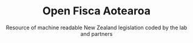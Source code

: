 ---
agency: Service Innovation Lab
title: Open Fisca Aotearoa
subtitle: Resource of machine readable New Zealand legislation coded by the lab and partners
permalink: 
excerpt: Resource of machine readable New Zealand legislation coded by the lab and partners
image: /assets/img/projects/
image_accessibility: 
image_icon: 
tag: Open Fisca
expiration_date:
github_repo:
project_url: "[]()"
learn_more:
resources:
quote:
---